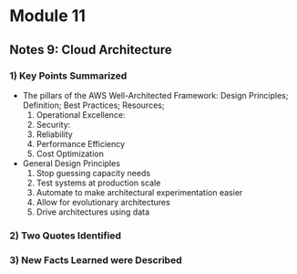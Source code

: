 # Module 11
## Notes 9: Cloud Architecture


### 1) Key Points Summarized
- The pillars of the AWS Well-Architected Framework: Design Principles; Definition; Best Practices; Resources;
  1. Operational Excellence: 
  2. Security: 
  3. Reliability
  4. Performance Efficiency
  5. Cost Optimization
- General Design Principles
  1. Stop guessing capacity needs
  2. Test systems at production scale
  3. Automate to make architectural experimentation easier
  4. Allow for evolutionary architectures
  5. Drive architectures using data


### 2) Two Quotes Identified



### 3) New Facts Learned were Described
